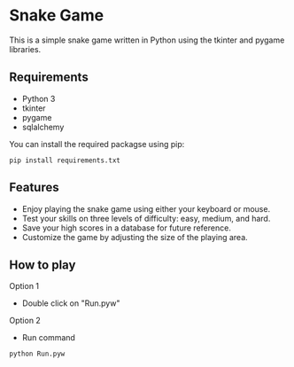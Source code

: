 # Snake Game

This is a simple snake game written in Python using the tkinter and pygame libraries.

## Requirements

- Python 3
- tkinter
- pygame
- sqlalchemy

You can install the required packagse using pip:
```shell
pip install requirements.txt
```
## Features

- Enjoy playing the snake game using either your keyboard or mouse.
- Test your skills on three levels of difficulty: easy, medium, and hard.
- Save your high scores in a database for future reference.
- Customize the game by adjusting the size of the playing area.

## How to play

Option 1
- Double click on "Run.pyw"

Option 2
- Run command 
```shell
python Run.pyw
```